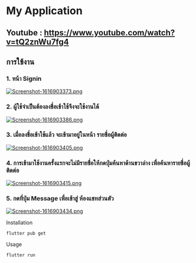 # My Application

## Youtube : https://www.youtube.com/watch?v=tQ2znWu7fg4

## การใช้งาน

### 1. หน้า Signin 

[![Screenshot-1616903373.png](https://i.postimg.cc/8C65s2bL/Screenshot-1616903373.png)](https://postimg.cc/XZn3zDmv)

### 2. ผู้ใช้จำเป็นต้องลงชื่อเข้าใช้จึงจะใช้งานได้

[![Screenshot-1616903386.png](https://i.postimg.cc/fLz61Xkk/Screenshot-1616903386.png)](https://postimg.cc/zLQtgyC1)

### 3. เมื่อลงชื่อเข้าใช้แล้ว จะเข้ามาอยู่ในหน้า รายชื่อผู้ติดต่อ

[![Screenshot-1616903405.png](https://i.postimg.cc/MKQrPttd/Screenshot-1616903405.png)](https://postimg.cc/LnmThtc1)

### 4. การเข้ามาใช้งานครั้งแรกจะไม่มีรายชื่อให้กดปุ่มค้นหาด้านขวาล่าง เพื่อค้นหารายชื่อผู้ติดต่อ

[![Screenshot-1616903415.png](https://i.postimg.cc/vm3PgKHH/Screenshot-1616903415.png)](https://postimg.cc/bGS043tK)

### 5. กดที่ปุ่ม Message เพื่อเข้าสู่ ห้องแชทส่วนตัว

[![Screenshot-1616903434.png](https://i.postimg.cc/PxKPkm47/Screenshot-1616903434.png)](https://postimg.cc/0MM8YKhG)

Installation

```
flutter pub get
```
Usage 

```
flutter run
```

